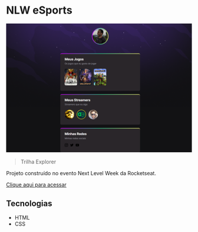 # NLW eSports

![previw](./.github/preview.png)

>Trilha Explorer

Projeto construído no evento Next Level Week da Rocketseat.

[Clique aqui para acessar](https://gustavock.github.io/NLW-Explorer/)


## Tecnologias

- HTML
- CSS
